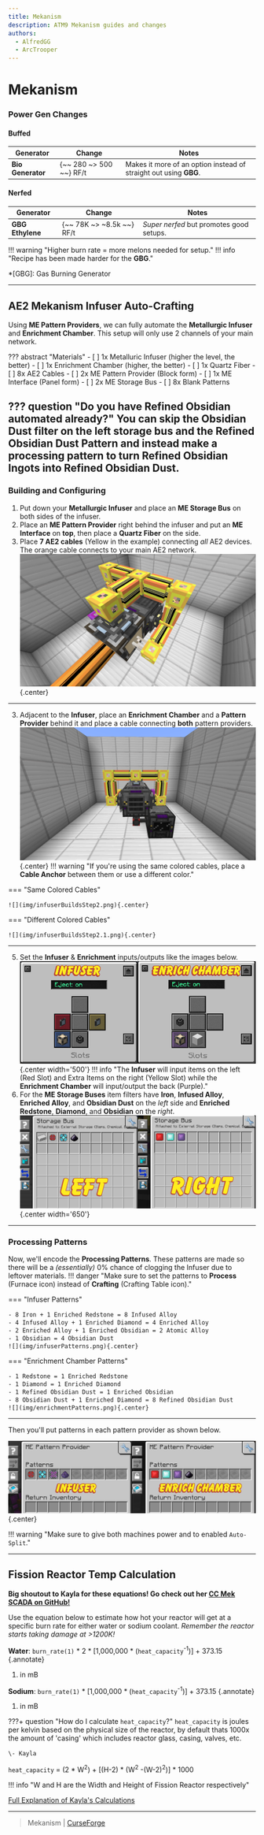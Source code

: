 ```yaml
---
title: Mekanism
description: ATM9 Mekanism guides and changes
authors:
  - AlfredGG
  - ArcTrooper
---  
```


# Mekanism

### Power Gen Changes

#### Buffed
 | Generator | Change | Notes |
 | --------- | ------ | ----- |
 | **Bio Generator** | {~~ 280 ~> 500 ~~} RF/t | Makes it more of an option instead of straight out using **GBG**.

#### Nerfed
 | Generator | Change | Notes |
 | --------- | ------ | ----- |
 | **GBG Ethylene** | {~~ 78K ~> ~8.5k ~~} RF/t | *Super nerfed* but promotes good setups.

!!! warning "Higher burn rate = more melons needed for setup."
!!! info "Recipe has been made harder for the **GBG**."

*[GBG]: Gas Burning Generator

---

## AE2 Mekanism Infuser Auto-Crafting

Using **ME Pattern Providers**, we can fully automate the **Metallurgic Infuser** and **Enrichment Chamber**. This setup will only use 2 channels of your main network.

??? abstract "Materials"
	- [ ] 1x Metalluric Infuser (higher the level, the better)
	- [ ] 1x Enrichment Chamber (higher, the better)
	- [ ] 1x Quartz Fiber
	- [ ] 8x AE2 Cables
	- [ ] 2x ME Pattern Provider (Block form)
	- [ ] 1x ME Interface (Panel form)
	- [ ] 2x ME Storage Bus
	- [ ] 8x Blank Patterns
	
??? question "Do you have Refined Obsidian automated already?"
	You can skip the **Obsidian Dust** filter on the left storage bus and the **Refined Obsidian Dust Pattern** and instead make a processing pattern to turn **Refined Obsidian Ingots** into **Refined Obsidian Dust**.
---
### Building and Configuring

1. Put down your **Metallurgic Infuser** and place an **ME Storage Bus** on both sides of the infuser.
2. Place an **ME Pattern Provider** right behind the infuser and put an **ME Interface** on **top**, then place a **Quartz Fiber** on the side.
3. Place **7 AE2 cables** (Yellow in the example) connecting *all* AE2 devices. The orange cable connects to your main AE2 network.
![](img/infuserBuildStep1.png){.center}

---

3. Adjacent to the **Infuser**, place an **Enrichment Chamber** and a **Pattern Provider** behind it and place a cable connecting **both** pattern providers.
![](img/infuserOverview.png){.center}
!!! warning "If you're using the same colored cables, place a **Cable Anchor** between them or use a different color."

=== "Same Colored Cables"

	![](img/infuserBuildsStep2.png){.center}

=== "Different Colored Cables"

	![](img/infuserBuildsStep2.1.png){.center}

---

5. Set the **Infuser** & **Enrichment**  inputs/outputs like the images below.
![](img/infuserEnrichIO.png){.center width='500'}
!!! info "The **Infuser** will input items on the left (Red Slot) and Extra Items on the right (Yellow Slot) while the **Enrichment Chamber** will input/output the back (Purple)."
6. For the **ME Storage Buses** item filters have **Iron**, **Infused Alloy**, **Enriched Alloy**, and **Obsidian Dust** on the *left* side and **Enriched Redstone**, **Diamond**, and **Obsidian** on the *right*.
![](img/infuserStorageBusConfig.png){.center width='650'}

---

### Processing Patterns

Now, we'll encode the **Processing Patterns**. These patterns are made so there will be a *(essentially)* 0% chance of clogging the Infuser due to leftover materials.
!!! danger "Make sure to set the patterns to **Process** (Furnace icon) instead of **Crafting** (Crafting Table icon)."

=== "Infuser Patterns"

	- 8 Iron + 1 Enriched Redstone = 8 Infused Alloy
	- 4 Infused Alloy + 1 Enriched Diamond = 4 Enriched Alloy
	- 2 Enriched Alloy + 1 Enriched Obsidian = 2 Atomic Alloy
	- 1 Obsidian = 4 Obsidian Dust
	![](img/infuserPatterns.png){.center}

=== "Enrichment Chamber Patterns"
	
	- 1 Redstone = 1 Enriched Redstone
	- 1 Diamond = 1 Enriched Diamond
	- 1 Refined Obsidian Dust = 1 Enriched Obsidian
	- 8 Obsidian Dust + 1 Enriched Diamond = 8 Refined Obsidian Dust
	![](img/enrichmentPatterns.png){.center}

---

Then you'll put patterns in each pattern provider as shown below.

![](img/infuserPatternProvider.png){.center}

!!! warning "Make sure to give both machines power and to enabled `Auto-Split`."

---

## Fission Reactor Temp Calculation

**Big shoutout to Kayla for these equations! Go check out her [CC Mek SCADA on GitHub!](https://github.com/MikaylaFischler/cc-mek-scada/wiki)**

Use the equation below to estimate how hot your reactor will get at a specific burn rate for either water or sodium coolant. *Remember the reactor starts taking damage at >1200K!*


**Water**: `burn_rate(1)` \* 2 \* \[1,000,000 \* (`heat_capacity`<sup>-1</sup>)\] + 373.15
{.annotate}

1. in mB

**Sodium**: `burn_rate(1)` \* \[1,000,000 \* (`heat_capacity`<sup>-1</sup>)\] + 373.15
{.annotate}

1. in mB

???+ question "How do I calculate `heat_capacity`?"
	`heat_capacity` is joules per kelvin based on the physical size of the reactor, by default thats 1000x the amount of 'casing' which includes reactor glass, casing, valves, etc.
	
	\- Kayla

`heat_capacity` = (2 \* W<sup>2</sup>) + \[(H-2) \* (W<sup>2</sup> -(W-2)<sup>2</sup>)\] \* 1000

!!! info "W and H are the Width and Height of Fission Reactor respectively"

[Full Explanation of Kayla's Calculations](https://github.com/MikaylaFischler/cc-mek-scada/wiki/Reactor-Temperature-Calculation)

---

> Mekanism | [CurseForge](https://legacy.curseforge.com/minecraft/mc-mods/mekanism)
